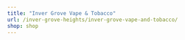 ```yaml
---
title: "Inver Grove Vape & Tobacco"
url: /inver-grove-heights/inver-grove-vape-and-tobacco/
shop: shop
---
```

